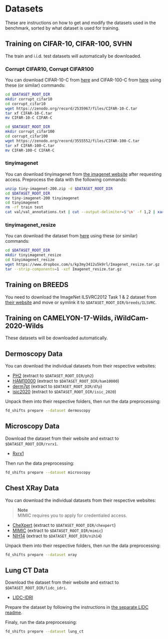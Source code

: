 # Datasets

These are instructions on how to get and modify the datasets used in the
benchmark, sorted by what dataset is used for training.

## Training on CIFAR-10, CIFAR-100, SVHN

The train and i.i.d. test datasets will automatically be downloaded.

### Corrupt CIFAR10, Corrupt CIFAR100

You can download CIFAR-10-C from [here](https://zenodo.org/record/2535967) and
CIFAR-100-C from [here](https://zenodo.org/record/3555552) using these (or similar) commands:
```bash
cd $DATASET_ROOT_DIR
mkdir corrupt_cifar10
cd corrupt_cifar10
wget https://zenodo.org/record/2535967/files/CIFAR-10-C.tar
tar xf CIFAR-10-C.tar
mv CIFAR-10-C CIFAR-C
```

```bash
cd $DATASET_ROOT_DIR
mkdir corrupt_cifar100
cd corrupt_cifar100
wget https://zenodo.org/record/3555552/files/CIFAR-100-C.tar
tar xf CIFAR-100-C.tar
mv CIFAR-100-C CIFAR-C
```

### tinyimagenet

You can download tinyimagenet from [the imagenet
website](https://image-net.org/download-images.php) after requesting access.
Preprocess the data with the following commands:

```bash
unzip tiny-imagenet-200.zip -d $DATASET_ROOT_DIR
cd $DATASET_ROOT_DIR
mv tiny-imagenet-200 tinyimagenet
cd tinyimagenet
rm -rf train test
cat val/val_annotations.txt | cut --output-delimiter=$'\n' -f 1,2 | xargs --verbose -n2 bash -c 'mkdir -p test/$1/images && mv val/images/$0 test/$1/images'
```

### tinyimagenet_resize

You can download the dataset from [here](https://github.com/ShiyuLiang/odin-pytorch) using these (or similar) commands:

```bash
cd $DATASET_ROOT_DIR
mkdir tinyimagenet_resize
cd tinyimagenet_resize
wget https://www.dropbox.com/s/kp3my3412u5k9rl/Imagenet_resize.tar.gz
tar --strip-components=1 -xzf Imagenet_resize.tar.gz
```

## Training on BREEDS

You need to download the ImageNet ILSVRC2012 Task 1 & 2 dataset from [their
website](https://image-net.org/download-images.php) and move or symlink it to
`$DATASET_ROOT_DIR/breeds/ILSVRC`.

## Training on CAMELYON-17-Wilds, iWildCam-2020-Wilds

These datasets will be downloaded automatically.

## Dermoscopy Data

You can download the individual datasets from their respective websites:

- [PH2](https://www.fc.up.pt/addi/ph2%20database.html) (extract to `$DATASET_ROOT_DIR/ph2`)
- [HAM10000](https://dataverse.harvard.edu/dataset.xhtml?persistentId=doi:10.7910/DVN/DBW86T) (extract to `$DATASET_ROOT_DIR/ham10000`)
- [derm7pt](http://derm.cs.sfu.ca/) (extract to `$DATASET_ROOT_DIR/d7p`)
- [isic2020](https://challenge.isic-archive.com/data/#2020) (extract to `$DATASET_ROOT_DIR/isic_2020`)

Unpack them into their respective folders, then run the data preprocessing:

```bash
fd_shifts prepare --dataset dermoscopy
```

## Microscopy Data

Download the dataset from their website and extract to `$DATASET_ROOT_DIR/rxrx1`.

- [Rxrx1](https://www.rxrx.ai/rxrx1#Download)

Then run the data preprocessing:

```bash
fd_shifts prepare --dataset microscopy
```

## Chest XRay Data

You can download the individual datasets from their respective websites:

> **Note**  
> MIMIC requires you to apply for credentialed access.

- [CheXpert](https://stanfordmlgroup.github.io/competitions/chexpert/) (extract to `$DATASET_ROOT_DIR/chexpert`)
- [MIMIC](https://physionet.org/content/mimic-cxr-jpg/2.0.0/) (extract to `$DATASET_ROOT_DIR/mimic`)
- [NIH14](https://www.nih.gov/news-events/news-releases/nih-clinical-center-provides-one-largest-publicly-available-chest-x-ray-datasets-scientific-community) (extract to `$DATASET_ROOT_DIR/nih14`)

Unpack them into their respective folders, then run the data preprocessing:

```bash
fd_shifts prepare --dataset xray
```

## Lung CT Data

Download the dataset from their website and extract to `$DATASET_ROOT_DIR/lidc_idri`.

- [LIDC-IDRI](https://wiki.cancerimagingarchive.net/pages/viewpage.action?pageId=1966254)

Prepare the dataset by following the instructions in [the separate LIDC readme](../fd_shifts/loaders/preparation/lidc-idri/README.md).

Finaly, run the data preprocessing:

```bash
fd_shifts prepare --dataset lung_ct
```
